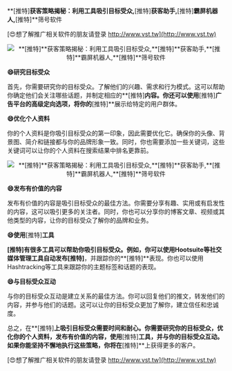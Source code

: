 **[推特]**获客策略揭秘：利用工具吸引目标受众,**[推特]**获客助手,**[推特]**霸屏机器人,**[推特]**筛号软件

[😍想了解推广相关软件的朋友请登录 http://www.vst.tw](http://www.vst.tw)

 <center><img src="https://vst.tw/MP4/tuiguang/png/3.png" alt="**[推特]**获客策略揭秘：利用工具吸引目标受众,**[推特]**获客助手,**[推特]**霸屏机器人,**[推特]**筛号软件"></center>

**😄研究目标受众**

首先，你需要研究你的目标受众。了解他们的兴趣、需求和行为模式。这可以帮助你确定他们会关注哪些话题，并制定相应的**[推特]**内容。你还可以使用**[推特]**广告平台的高级定向选项，将你的**[推特]**展示给特定的用户群体。

**😄优化个人资料**

你的个人资料是你吸引目标受众的第一印象，因此需要优化它。确保你的头像、背景图、简介和链接都与你的品牌形象一致。同时，你也需要添加一些关键词，这些关键词可以让你的个人资料在搜索结果中排名更靠前。

 <center><img src="https://vst.tw/MP4/tuiguang/png/1.png" alt="**[推特]**获客策略揭秘：利用工具吸引目标受众,**[推特]**获客助手,**[推特]**霸屏机器人,**[推特]**筛号软件"></center>

**😄发布有价值的内容**

发布有价值的内容是吸引目标受众的最佳方法。你需要分享有趣、实用或有启发性的内容，这可以吸引更多的关注者。同时，你也可以分享你的博客文章、视频或其他类型的内容，让你的目标受众了解你的品牌和业务。

**😄使用**[推特]**工具**

**[推特]**有很多工具可以帮助你吸引目标受众。例如，你可以使用Hootsuite等社交媒体管理工具自动发布**[推特]**，并跟踪你的**[推特]**表现。你也可以使用Hashtracking等工具来跟踪你的主题标签和话题的表现。

**😄与目标受众互动**

与你的目标受众互动是建立关系的最佳方法。你可以回复他们的推文，转发他们的内容，并参与他们的话题。这可以让你的目标受众更加了解你，建立信任和忠诚度。

总之，在**[推特]**上吸引目标受众需要时间和耐心。你需要研究你的目标受众，优化你的个人资料，发布有价值的内容，使用**[推特]**工具，并与你的目标受众互动。如果你能坚持不懈地执行这些策略，你将在**[推特]**上获得更多的客户。

[😍想了解推广相关软件的朋友请登录 http://www.vst.tw](http://www.vst.tw)



